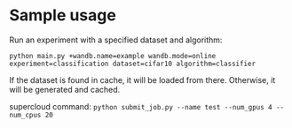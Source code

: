 # Sample usage
Run an experiment with a specified dataset and algorithm:

`python main.py +wandb.name=example wandb.mode=online experiment=classification dataset=cifar10 algorithm=classifier`

If the dataset is found in cache, it will be loaded from there. Otherwise, it will be generated and cached.

supercloud command:
`python submit_job.py --name test --num_gpus 4 --num_cpus 20`
